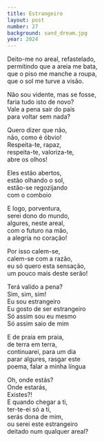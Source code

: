 ```yaml
---
title: Estrangeiro
layout: post
number: 27
background: sand_dream.jpg
year: 2024
---
```


Deito-me no areal, refastelado,  
permitindo que a areia me bata,  
que o piso me manche a roupa,  
que o sol me turve a visão.  

Não sou vidente, mas se fosse,  
faria tudo isto de novo?  
Vale a pena sair do país  
para voltar sem nada?  

Quero dizer que não,  
nāo, como é óbvio!  
Respeita-te, rapaz,  
respeita-te, valoriza-te,  
abre os olhos!  

Eles estão abertos,  
estão olhando o sol,  
estão-se regozijando  
com o comboio  

E logo, porventura,  
serei dono do mundo,  
algures, neste areal,  
com o futuro na mão,  
a alegria no coração!  

Por isso calem-se,  
calem-se com a razão,  
eu só quero esta sensação,  
um pouco mais deste serão!  

Terá valido a pena?  
Sim, sim, sim!  
Eu sou estrangeiro  
Eu gosto de ser estrangeiro  
Só assim sou eu mesmo  
Só assim saio de mim  

E de praia em praia,  
de terra em terra,  
continuarei, para um dia  
parar algures, rasgar este  
poema, falar a minha língua  

Oh, onde estás?  
Onde estarás,  
Existes?!  
E quando chegar a ti,  
ter-te-ei só a ti,  
serás dona de mim,  
ou serei este estrangeiro  
deitado num qualquer areal?  
